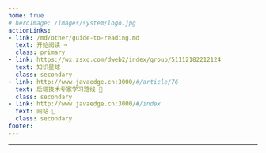```yaml
---
home: true
# heroImage: /images/system/logo.jpg
actionLinks:
- link: /md/other/guide-to-reading.md
  text: 开始阅读 →
  class: primary
- link: https://wx.zsxq.com/dweb2/index/group/51112182212124
  text: 知识星球
  class: secondary  
- link: http://www.javaedge.cn:3000/#/article/76
  text: 后端技术专家学习路线 👣
  class: secondary   
- link: http://www.javaedge.cn:3000/#/index
  text: 网站 💐
  class: secondary 
footer:  
---
```


---

